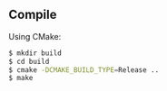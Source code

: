 ## Compile

Using CMake:

```bash
$ mkdir build
$ cd build
$ cmake -DCMAKE_BUILD_TYPE=Release ..
$ make
```
